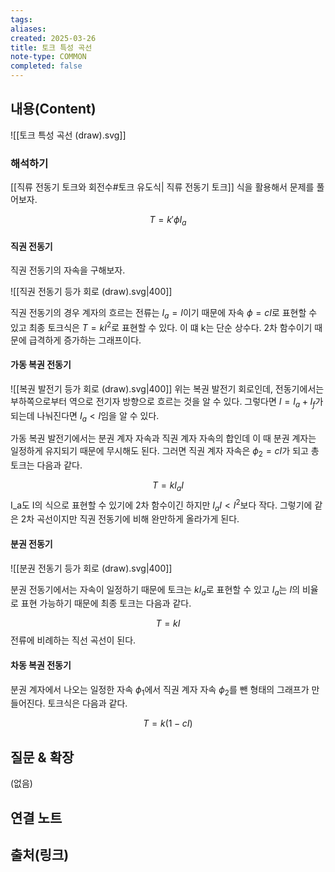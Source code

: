 ```yaml
---
tags:
aliases: 
created: 2025-03-26
title: 토크 특성 곡선
note-type: COMMON
completed: false
---
```


## 내용(Content)

![[토크 특성 곡선 (draw).svg]]


### 해석하기

[[직류 전동기 토크와 회전수#토크 유도식| 직류 전동기 토크]] 식을 활용해서 문제를 풀어보자.

$$
T = k'\phi I_{a}
$$

#### 직권 전동기

직권 전동기의 자속을 구해보자.

![[직권 전동기 등가 회로 (draw).svg|400]]

직권 전동기의 경우 계자의 흐르는 전류는 $I_{a} = I$이기 때문에 자속 $\phi = cI$로 표현할 수 있고 최종 토크식은 $T = kI^{2}$로 표현할 수 있다. 이 떄 k는 단순 상수다. 2차 함수이기 때문에 급격하게 증가하는 그래프이다.

#### 가동 복권 전동기

![[복권 발전기 등가 회로 (draw).svg|400]]
위는 복권 발전기 회로인데, 전동기에서는 부하쪽으로부터 역으로 전기자 방향으로 흐르는 것을 알 수 있다. 그렇다면 $I = I_{a} + I_{f}$가 되는데 나눠진다면 $I_{a} < I$임을 알 수 있다.

가동 복권 발전기에서는 분권 계자 자속과 직권 계자 자속의 합인데 이 때 분권 계자는 일정하게 유지되기 때문에 무시해도 된다. 그러면 직권 계자 자속은 $\phi_{2} = cI$가 되고 총 토크는 다음과 같다.

$$
T = kI_{a}I
$$
I_a도 I의 식으로 표현할 수 있기에 2차 함수이긴 하지만 $I_{a}I < I^{2}$보다 작다. 그렇기에 같은 2차 곡선이지만 직권 전동기에 비해 완만하게 올라가게 된다.


#### 분권 전동기

![[분권 전동기 등가 회로 (draw).svg|400]]

분권 전동기에서는 자속이 일정하기 때문에 토크는 $kI_{a}$로 표현할 수 있고 $I_{a}$는 $I$의 비율로 표현 가능하기 때문에 최종 토크는 다음과 같다.

$$
T = kI
$$
전류에 비례하는 직선 곡선이 된다.

#### 차동 복권 전동기

분권 계자에서 나오는 일정한 자속 $\phi_{1}$에서 직권 계자 자속 $\phi_{2}$를 뺀 형태의 그래프가 만들어진다. 토크식은 다음과 같다.

$$
T = k(1 -cI)
$$

## 질문 & 확장

(없음)

## 연결 노트

## 출처(링크)

